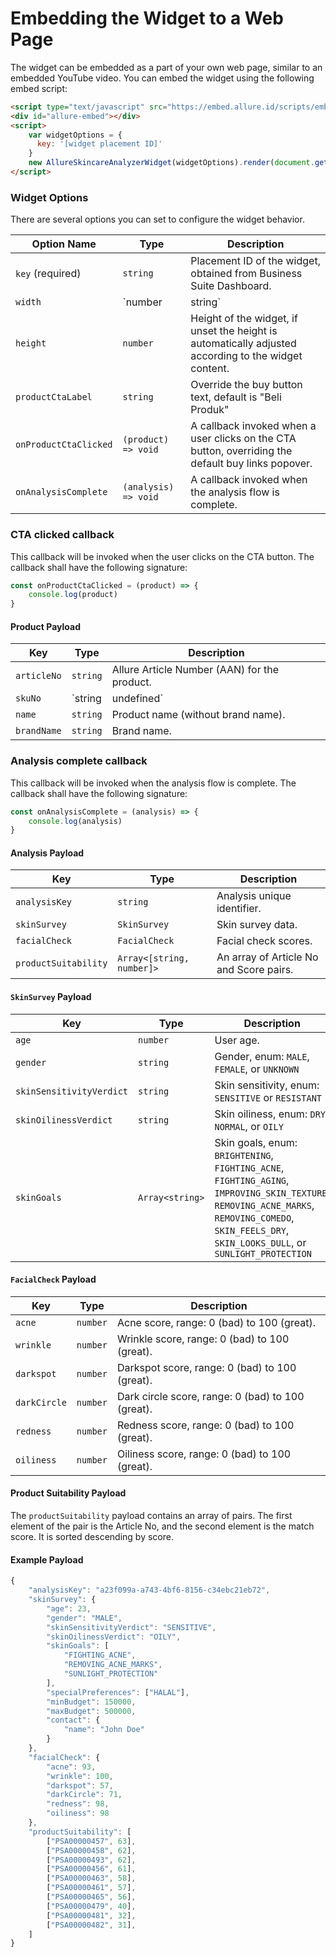 # Embedding the Widget to a Web Page

The widget can be embedded as a part of your own web page, similar to an embedded YouTube video. You can embed the widget using the following embed script:

```html
<script type="text/javascript" src="https://embed.allure.id/scripts/embed/skinanalyzer.js"></script>
<div id="allure-embed"></div>
<script>
    var widgetOptions = {
      key: '[widget placement ID]'
    }
    new AllureSkincareAnalyzerWidget(widgetOptions).render(document.getElementById('allure-embed'));
</script>
```

### Widget Options
There are several options you can set to configure the widget behavior.

| Option Name           | Type                 | Description                                                                                          |
|-----------------------|----------------------|------------------------------------------------------------------------------------------------------|
| `key` (required)      | `string`             | Placement ID of the widget, obtained from Business Suite Dashboard.                                  |
| `width`               | `number | string`   | Width of the widget, default is "100%"                                                               |
| `height`              | `number`             | Height of the widget, if unset the height is automatically adjusted according to the widget content. |
| `productCtaLabel`     | `string`             | Override the buy button text, default is "Beli Produk"                                               |
| `onProductCtaClicked` | `(product) => void`  | A callback invoked when a user clicks on the CTA button, overriding the default buy links popover.     |
| `onAnalysisComplete`  | `(analysis) => void` | A callback invoked when the analysis flow is complete.                                               |

### CTA clicked callback
This callback will be invoked when the user clicks on the CTA button. The callback shall have the following signature:

```js
const onProductCtaClicked = (product) => {
    console.log(product)
}
```

#### Product Payload

| Key         | Type                  | Description                                             |
|-------------|-----------------------|---------------------------------------------------------|
| `articleNo` | `string`              | Allure Article Number (AAN) for the product.            |
| `skuNo`     | `string | undefined` | Custom SKU number as defined in a Product Override Set. |
| `name`      | `string`              | Product name (without brand name).                      |
| `brandName` | `string`              | Brand name.                                             |

### Analysis complete callback
This callback will be invoked when the analysis flow is complete. The callback shall have the following signature:

```js
const onAnalysisComplete = (analysis) => {
    console.log(analysis)
}
```

#### Analysis Payload

| Key                  | Type                      | Description                             |
|----------------------|---------------------------|-----------------------------------------|
| `analysisKey`        | `string`                  | Analysis unique identifier.             |
| `skinSurvey`         | `SkinSurvey`              | Skin survey data.                       |
| `facialCheck`        | `FacialCheck`             | Facial check scores.                    |
| `productSuitability` | `Array<[string, number]>` | An array of Article No and Score pairs. |

#### `SkinSurvey` Payload

| Key                      | Type            | Description                                                                                                                                                                                           |
|--------------------------|-----------------|-------------------------------------------------------------------------------------------------------------------------------------------------------------------------------------------------------|
| `age`                    | `number`        | User age.                                                                                                                                                                                             |
| `gender`                 | `string`        | Gender, enum: `MALE`, `FEMALE`, or `UNKNOWN`                                                                                                                                                          |
| `skinSensitivityVerdict` | `string`        | Skin sensitivity, enum: `SENSITIVE` or `RESISTANT`                                                                                                                                                    |
| `skinOilinessVerdict`    | `string`        | Skin oiliness, enum: `DRY`, `NORMAL`, or `OILY`                                                                                                                                                       |
| `skinGoals`              | `Array<string>` | Skin goals, enum: `BRIGHTENING`, `FIGHTING_ACNE`, `FIGHTING_AGING`, `IMPROVING_SKIN_TEXTURE`, `REMOVING_ACNE_MARKS`, `REMOVING_COMEDO`, `SKIN_FEELS_DRY`, `SKIN_LOOKS_DULL`, or `SUNLIGHT_PROTECTION` |

#### `FacialCheck` Payload

| Key          | Type     | Description                                       |
|--------------|----------|---------------------------------------------------|
| `acne`       | `number` | Acne score, range: 0 (bad) to 100 (great).        |
| `wrinkle`    | `number` | Wrinkle score, range: 0 (bad) to 100 (great).     |
| `darkspot`   | `number` | Darkspot score, range: 0 (bad) to 100 (great).    |
| `darkCircle` | `number` | Dark circle score, range: 0 (bad) to 100 (great). |
| `redness`    | `number` | Redness score, range: 0 (bad) to 100 (great).     |
| `oiliness`   | `number` | Oiliness score, range: 0 (bad) to 100 (great).    |

#### Product Suitability Payload

The `productSuitability` payload contains an array of pairs. The first element of the pair is the Article No, and the second element is the match score. It is sorted descending by score.

#### Example Payload

```js
{
    "analysisKey": "a23f099a-a743-4bf6-8156-c34ebc21eb72",
    "skinSurvey": {
        "age": 23,
        "gender": "MALE",
        "skinSensitivityVerdict": "SENSITIVE",
        "skinOilinessVerdict": "OILY",
        "skinGoals": [
            "FIGHTING_ACNE",
            "REMOVING_ACNE_MARKS",
            "SUNLIGHT_PROTECTION"
        ],
        "specialPreferences": ["HALAL"],
        "minBudget": 150000,
        "maxBudget": 500000,
        "contact": {
            "name": "John Doe"
        }
    },
    "facialCheck": {
        "acne": 93,
        "wrinkle": 100,
        "darkspot": 57,
        "darkCircle": 71,
        "redness": 98,
        "oiliness": 98
    },
    "productSuitability": [
        ["PSA00000457", 63],
        ["PSA00000458", 62],
        ["PSA00000493", 62],
        ["PSA00000456", 61],
        ["PSA00000463", 58],
        ["PSA00000461", 57],
        ["PSA00000465", 56],
        ["PSA00000479", 40],
        ["PSA00000481", 32],
        ["PSA00000482", 31], 
    ]
}
```
